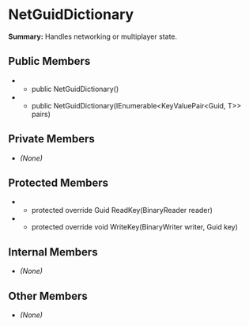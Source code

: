 # NetGuidDictionary

**Summary:** Handles networking or multiplayer state.

## Public Members
- - public NetGuidDictionary()
- - public NetGuidDictionary(IEnumerable<KeyValuePair<Guid, T>> pairs)

## Private Members
- *(None)*

## Protected Members
- - protected override Guid ReadKey(BinaryReader reader)
- - protected override void WriteKey(BinaryWriter writer, Guid key)

## Internal Members
- *(None)*

## Other Members
- *(None)*
